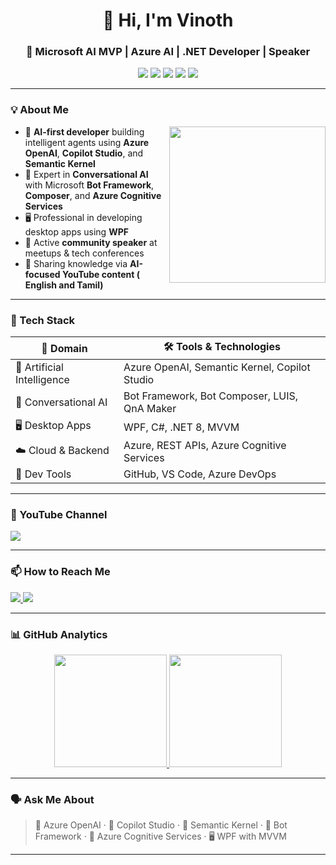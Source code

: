 
<h1 align="center">👋 Hi, I'm Vinoth</h1>
<h3 align="center">🧠 Microsoft AI MVP | Azure AI | .NET Developer | Speaker</h3>

<p align="center">
  <img src="https://img.shields.io/badge/Microsoft-AI%20MVP-blueviolet?style=for-the-badge&logo=microsoft&logoColor=white" />
  <img src="https://img.shields.io/badge/Azure-OpenAI-0089D6?style=for-the-badge&logo=azure-devops&logoColor=white" />
  <img src="https://img.shields.io/badge/Semantic-Kernel-34A853?style=for-the-badge&logo=openai&logoColor=white" />
  <img src="https://img.shields.io/badge/Copilot-Studio-9146FF?style=for-the-badge&logo=github&logoColor=white" />
  <img src="https://img.shields.io/badge/.NET-Developer-purple?style=for-the-badge&logo=dotnet&logoColor=white" />
</p>

---

### 💡 About Me

<img align="right" src="https://media.giphy.com/media/26tn33aiTi1jkl6H6/giphy.gif" width="250"/>

- 🧠 **AI-first developer** building intelligent agents using **Azure OpenAI**, **Copilot Studio**, and **Semantic Kernel**
- 🤖 Expert in **Conversational AI** with Microsoft **Bot Framework**, **Composer**, and **Azure Cognitive Services**
- 🖥️ Professional in developing desktop apps using **WPF** 
- 🎤 Active **community speaker** at meetups & tech conferences
- 🎥 Sharing knowledge via **AI-focused YouTube content ( English and Tamil)**

---

### 🚀 Tech Stack

| 🔬 Domain            | 🛠️ Tools & Technologies |
|---------------------|-------------------------|
| 🧠 Artificial Intelligence | Azure OpenAI, Semantic Kernel, Copilot Studio |
| 🤖 Conversational AI | Bot Framework, Bot Composer, LUIS, QnA Maker |
| 🖥️ Desktop Apps      | WPF, C#, .NET 8, MVVM |
| ☁️ Cloud & Backend   | Azure, REST APIs, Azure Cognitive Services |
| 🧰 Dev Tools         | GitHub, VS Code, Azure DevOps |

---

### 🎥 YouTube Channel

<p align="left">
  <a href="https://www.youtube.com/@vinothrajendran">
    <img src="https://img.shields.io/youtube/channel/subscribers/UCQf_yRJpsfyEiWWpt1MZ6vA?style=for-the-badge&label=YouTube%20Subscribers&logo=youtube&logoColor=white&color=red" />
  </a>
</p>

---

### 📫 How to Reach Me

<p align="left">
  <a href="https://twitter.com/vinothrajendran">
    <img src="https://img.shields.io/badge/follow-@VinothRajendran-1DA1F2?style=for-the-badge&logo=twitter&logoColor=white" />
  </a>
  <a href="https://www.linkedin.com/in/rmvinoth">
    <img src="https://img.shields.io/badge/connect-Vinoth%20Rajendran-0A66C2?style=for-the-badge&logo=linkedin&logoColor=white" />
  </a>
</p>

---

### 📊 GitHub Analytics

<p align="center">
  <a href="https://github.com/rvinothrajendran">
    <img height="180em" src="https://github-readme-stats.vercel.app/api?username=rvinothrajendran&show_icons=true&theme=tokyonight&hide_border=true" />
    <img height="180em" src="https://github-readme-stats-eight-theta.vercel.app/api/top-langs/?username=rvinothrajendran&layout=compact&langs_count=8&theme=algolia&hide_border=true" />
  </a>
</p>

---

### 🗣️ Ask Me About

> 🧠 Azure OpenAI  · 🎯 Copilot Studio  · 🧩 Semantic Kernel · 🤖 Bot Framework · 💬 Azure Cognitive Services · 🖥️ WPF with MVVM 

---

